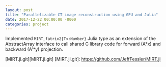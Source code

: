 ```yaml
---
layout: post
title: "Parallelizable CT image reconstruction using GPU and Julia"
date: 2017-12-22 00:00:00 -0000
categories: project
---
```


Implemented `MIRT_fatrix2{T<:Number}` Julia type as an extension of the
AbstractArray interface to call shared C library code for forward (A*x)
and backward (A'*y) projection.

[MIRT.jl.git][MIRT.jl.git]
[MIRT.jl.git]: https://github.com/JeffFessler/MIRT.jl
